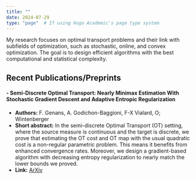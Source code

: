 ```yaml
---
title: ""
date: 2024-07-29
type: "page"  # If using Hugo Academic's page type system
---
```


My research focuses on optimal transport problems and their link with subfields of optimization, such as stochastic, online, and convex optimization. The goal is to design efficient algorithms with the best computational and statistical complexity.

## Recent Publications/Preprints

#### - Semi-Discrete Optimal Transport: Nearly Minimax Estimation With Stochastic Gradient Descent and Adaptive Entropic Regularization
- **Authors:** F. Genans, A. Godichon-Baggioni, F-X Vialard, O; Wintenberger
- **Short abstract:** In the semi-discrete Optimal Transport (OT) setting, where the source measure is continuous and the target is discrete, we prove that estimating the OT cost and OT map with the usual quadratic cost is a non-regular parametric problem. This means it benefits from enhanced convergence rates. Moreover, we design a gradient-based algorithm with decreasing entropy regularization to nearly match the lower bounds we proved. 
- **Link:** [ArXiv](https://arxiv.org/pdf/2405.14459)
